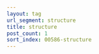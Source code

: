 ```yaml
---
layout: tag
url_segment: structure
title: structure
post_count: 1
sort_index: 00586-structure
---
```

